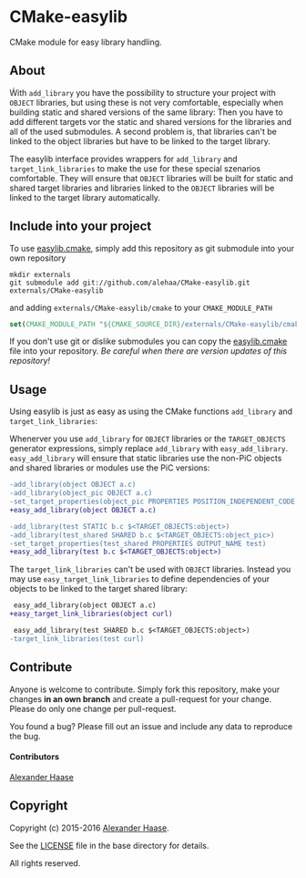 # CMake-easylib

CMake module for easy library handling.


## About

Ẃith `add_library` you have the possibility to structure your project with `OBJECT` libraries, but using these is not very comfortable, especially when building static and shared versions of the same library: Then you have to add different targets vor the static and shared versions for the libraries and all of the used submodules. A second problem is, that libraries can't be linked to the object libraries but have to be linked to the target library.

The easylib interface provides wrappers for `add_library` and `target_link_libraries` to make the use for these special szenarios comfortable. They will ensure that `OBJECT` libraries will be built for static and shared target libraries and libraries linked to the `OBJECT` libraries will be linked to the target library automatically.

## Include into your project

To use [easylib.cmake](cmake/easylib.cmake), simply add this repository as git submodule into your own repository
```Shell
mkdir externals
git submodule add git://github.com/alehaa/CMake-easylib.git externals/CMake-easylib
```
and adding ```externals/CMake-easylib/cmake``` to your ```CMAKE_MODULE_PATH```
```CMake
set(CMAKE_MODULE_PATH "${CMAKE_SOURCE_DIR}/externals/CMake-easylib/cmake" ${CMAKE_MODULE_PATH})
```

If you don't use git or dislike submodules you can copy the [easylib.cmake](cmake/easylib.cmake) file into your repository. *Be careful when there are version updates of this repository!*


## Usage

Using easylib is just as easy as using the CMake functions `add_library` and `target_link_libraries`:

Whenerver you use `add_library` for `OBJECT` libraries or the `TARGET_OBJECTS` generator expressions, simply replace `add_library` with `easy_add_library`. `easy_add_library` will ensure that static libraries use the non-PiC objects and shared libraries or modules use the PiC versions:
```diff
-add_library(object OBJECT a.c)
-add_library(object_pic OBJECT a.c)
-set_target_properties(object_pic PROPERTIES POSITION_INDEPENDENT_CODE True)
+easy_add_library(object OBJECT a.c)

-add_library(test STATIC b.c $<TARGET_OBJECTS:object>)
-add_library(test_shared SHARED b.c $<TARGET_OBJECTS:object_pic>)
-set_target_properties(test_shared PROPERTIES OUTPUT_NAME test)
+easy_add_library(test b.c $<TARGET_OBJECTS:object>)
```

The `target_link_libraries` can't be used with `OBJECT` libraries. Instead you may use `easy_target_link_libraries` to define dependencies of your objects to be linked to the target shared library:

```diff
 easy_add_library(object OBJECT a.c)
+easy_target_link_libraries(object curl)

 easy_add_library(test SHARED b.c $<TARGET_OBJECTS:object>)
-target_link_libraries(test curl)
```


## Contribute

Anyone is welcome to contribute. Simply fork this repository, make your changes **in an own branch** and create a pull-request for your change. Please do only one change per pull-request.

You found a bug? Please fill out an issue and include any data to reproduce the bug.

#### Contributors

[Alexander Haase](https://github.com/alehaa)


## Copyright

Copyright (c) 2015-2016 [Alexander Haase](alexander.haase@rwth-aachen.de).

See the [LICENSE](LICENSE) file in the base directory for details.

All rights reserved.
